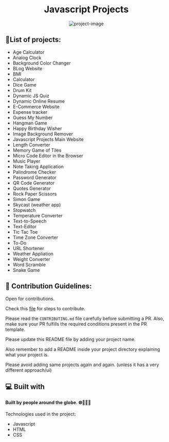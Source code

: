 <h1 align="center" id="title">Javascript Projects</h1>

<p align="center"><img src="https://socialify.git.ci/shrey141102/Javascript-projects/image?description=1&amp;descriptionEditable=A%20collection%20of%20many%20javascript%20projects.%20%0AFeel%20free%20to_%20contribute%2C%20add%20projects%20or%20make%20changes%20to%20it.&amp;font=Source%20Code%20Pro&amp;language=1&amp;name=1&amp;owner=1&amp;pattern=Floating%20Cogs&amp;theme=Auto" alt="project-image"></p>

<h2>🤩List of projects:</h2>

- Age Calculator
- Analog Clock
- Background Color Changer
- BLog Website
- BMI
- Calculator
- Dice Game
- Drum Kit
- Dynamic JS Quiz
- Dynamic Online Resume
- E-Commerce Website
- Expense tracker
- Guess My Number
- Hangman Game
- Happy Birthday Wisher
- Image Background Remover
- Javascript Projects Main Website
- Length Converter
- Memory Game of Tiles
- Micro Code Editor in the Browser
- Music Player
- Note Taking Application
- Palindrome Checker
- Password Generator
- QR Code Generator
- Quotes Generator
- Rock Paper Scissors
- Simon Game
- Skycast (weather app)
- Stopwatch
- Temperature Converter
- Text-to-Speech
- Text-Editor
- Tic Tac Toe
- Time Zone Converter
- To-Do
- URL Shortener
- Weather Appliation
- Weight Converter
- Word Scramble
- Snake Game

<h2>🍰 Contribution Guidelines:</h2>

Open for contributions.

Check this [file](https://github.com/shrey141102/Javascript-projects/blob/main/CONTRIBUTING.md) for steps to contribute.

Please read the `CONTRIBUTING.md` file carefully before submitting a PR.
Also, make sure your PR fulfills the required conditions present in the PR template.

Please update this README file by adding your project name.

Also remember to add a README inside your project directory explaining what your project is.

Please avoid adding same projects again and again. (unless it has a very different approach/ui)

<h2>💻 Built with</h2>

<h4>Built by people around the globe. 🌐🧑‍🤝‍🧑</h4>

Technologies used in the project:

- Javascript
- HTML
- CSS
